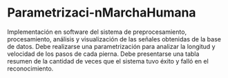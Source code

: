 # Parametrizaci-nMarchaHumana
Implementación en software del sistema de preprocesamiento, procesamiento, análisis y visualización de las señales obtenidas de la base de datos. Debe realizarse una parametrización para analizar la longitud y velocidad de los pasos de cada pierna. Debe presentarse una tabla resumen de la cantidad de veces que el sistema tuvo éxito y falló en el reconocimiento.
